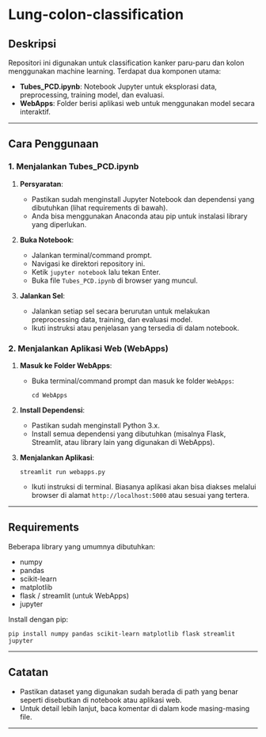 

# Lung-colon-classification

## Deskripsi

Repositori ini digunakan untuk classification kanker paru-paru dan kolon menggunakan machine learning. Terdapat dua komponen utama:

- **Tubes_PCD.ipynb**: Notebook Jupyter untuk eksplorasi data, preprocessing, training model, dan evaluasi.
- **WebApps**: Folder berisi aplikasi web untuk menggunakan model secara interaktif.

---

## Cara Penggunaan

### 1. Menjalankan Tubes_PCD.ipynb

1. **Persyaratan**:  
   - Pastikan sudah menginstall Jupyter Notebook dan dependensi yang dibutuhkan (lihat requirements di bawah).
   - Anda bisa menggunakan Anaconda atau pip untuk instalasi library yang diperlukan.

2. **Buka Notebook**:  
   - Jalankan terminal/command prompt.
   - Navigasi ke direktori repository ini.
   - Ketik `jupyter notebook` lalu tekan Enter.
   - Buka file `Tubes_PCD.ipynb` di browser yang muncul.

3. **Jalankan Sel**:  
   - Jalankan setiap sel secara berurutan untuk melakukan preprocessing data, training, dan evaluasi model.
   - Ikuti instruksi atau penjelasan yang tersedia di dalam notebook.

### 2. Menjalankan Aplikasi Web (WebApps)

1. **Masuk ke Folder WebApps**:  
   - Buka terminal/command prompt dan masuk ke folder `WebApps`:
     ```
     cd WebApps
     ```

2. **Install Dependensi**:  
   - Pastikan sudah menginstall Python 3.x.
   - Install semua dependensi yang dibutuhkan (misalnya Flask, Streamlit, atau library lain yang digunakan di WebApps).

3. **Menjalankan Aplikasi**:  
     ```
     streamlit run webapps.py
     ```
   - Ikuti instruksi di terminal. Biasanya aplikasi akan bisa diakses melalui browser di alamat `http://localhost:5000` atau sesuai yang tertera.

---

## Requirements

Beberapa library yang umumnya dibutuhkan:

- numpy
- pandas
- scikit-learn
- matplotlib
- flask / streamlit (untuk WebApps)
- jupyter

Install dengan pip:
```
pip install numpy pandas scikit-learn matplotlib flask streamlit jupyter
```

---

## Catatan

- Pastikan dataset yang digunakan sudah berada di path yang benar seperti disebutkan di notebook atau aplikasi web.
- Untuk detail lebih lanjut, baca komentar di dalam kode masing-masing file.

---

